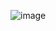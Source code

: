![image](https://github.com/Ekaterina7121994/Resume/assets/139957663/eaadf3d6-e8f1-422e-a59c-ab0ad1e49c63)

